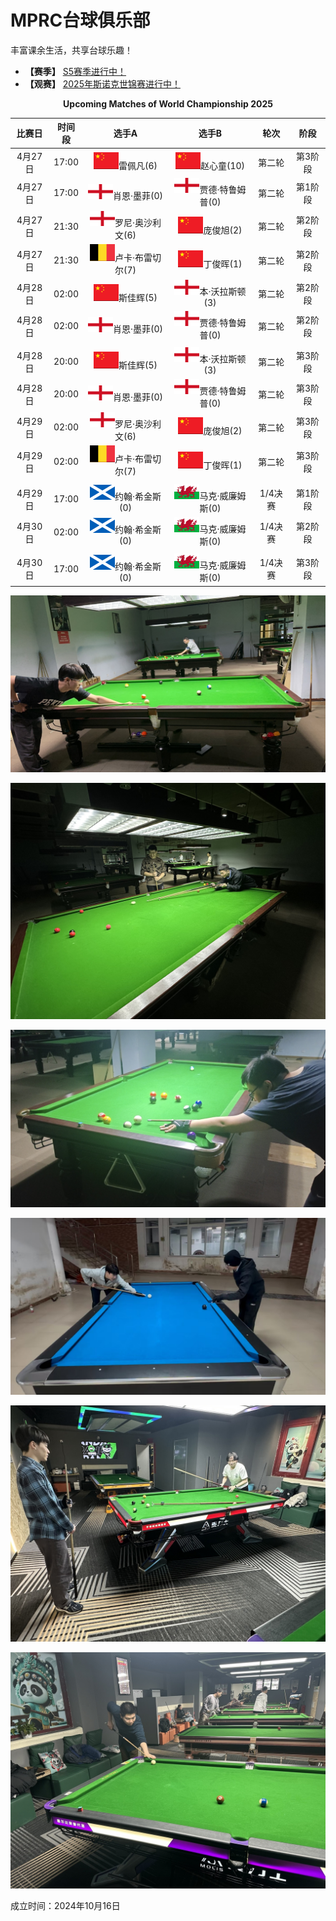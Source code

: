 # MPRC台球俱乐部

丰富课余生活，共享台球乐趣！

- **【赛季】** [S5赛季进行中！](./03-统计/1-积分榜.md)
- **【观赛】** [2025年斯诺克世锦赛进行中！](./01-概况/5-观赛专区.md)

<center><b>Upcoming Matches of World Championship 2025</b></center>

| 比赛日  |   时间段  |                    选手A                       |                   选手B                        |     轮次      |      阶段     |
| :-----: | :------: | :--------------------------------------------: | :--------------------------------------------: | :----------: | :----------: |
| 4月27日 |   17:00  |     ![](./01-概况/img/china.png)雷佩凡(6)       |      ![](./01-概况/img/china.png)赵心童(10)     |    第二轮     |    第3阶段   |
| 4月27日 |   17:00  |   ![](./01-概况/img/england.png)肖恩·墨菲(0)    |  ![](./01-概况/img/england.png)贾德·特鲁姆普(0)  |    第二轮     |    第1阶段   |
| 4月27日 |   21:30  | ![](./01-概况/img/england.png)罗尼·奥沙利文(6)  |       ![](./01-概况/img/china.png)庞俊旭(2)      |    第二轮     |    第2阶段   |
| 4月27日 |   21:30  |  ![](./01-概况/img/belgium.png)卢卡·布雷切尔(7) |       ![](./01-概况/img/china.png)丁俊晖(1)      |    第二轮     |    第2阶段   |
| 4月28日 |   02:00  |     ![](./01-概况/img/china.png)斯佳辉(5)       |    ![](./01-概况/img/england.png)本·沃拉斯顿(3)  |    第二轮     |    第2阶段   |
| 4月28日 |   02:00  |   ![](./01-概况/img/england.png)肖恩·墨菲(0)    |  ![](./01-概况/img/england.png)贾德·特鲁姆普(0)  |    第二轮     |    第2阶段   |
|         |          |                                                |                                                |              |              |
| 4月28日 |   20:00  |     ![](./01-概况/img/china.png)斯佳辉(5)       |    ![](./01-概况/img/england.png)本·沃拉斯顿(3)  |    第二轮     |    第3阶段   |
| 4月28日 |   20:00  |   ![](./01-概况/img/england.png)肖恩·墨菲(0)    |  ![](./01-概况/img/england.png)贾德·特鲁姆普(0)  |    第二轮     |    第3阶段   |
| 4月29日 |   02:00  |  ![](./01-概况/img/england.png)罗尼·奥沙利文(6) |       ![](./01-概况/img/china.png)庞俊旭(2)      |    第二轮     |    第3阶段   |
| 4月29日 |   02:00  |  ![](./01-概况/img/belgium.png)卢卡·布雷切尔(7) |       ![](./01-概况/img/china.png)丁俊晖(1)      |    第二轮     |    第3阶段   |
|         |          |                                                |                                                |              |              |
| 4月29日 |   17:00  |  ![](./01-概况/img/scotland.png)约翰·希金斯(0)  |  ![](./01-概况/img/wales.png)马克·威廉姆斯(0)    |    1/4决赛    |    第1阶段   |
| 4月30日 |   02:00  |  ![](./01-概况/img/scotland.png)约翰·希金斯(0)  |  ![](./01-概况/img/wales.png)马克·威廉姆斯(0)    |    1/4决赛    |    第2阶段   |
|         |          |                                                |                                                |              |              |
| 4月30日 |   17:00  |  ![](./01-概况/img/scotland.png)约翰·希金斯(0)  |  ![](./01-概况/img/wales.png)马克·威廉姆斯(0)    |    1/4决赛    |    第3阶段   |

![](./img/club_1.jpg)

![](./img/club_2.jpg)

![](./img/club_3.jpg)

![](./img/club_4.jpg)

![](./img/club_5.jpg)

![](./img/club_6.jpg)

成立时间：2024年10月16日